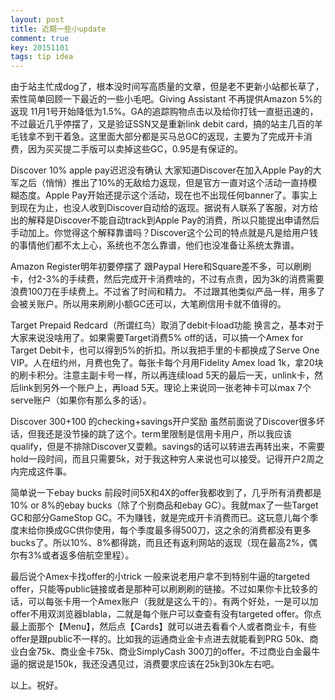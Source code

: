 ```yaml
---
layout: post
title: 近期一些小update
comment: true
key: 20151101
tags: tip idea
---
```


由于站主忙成dog了，根本没时间写高质量的文章，但是老不更新小站都长草了，索性简单回顾一下最近的一些小毛吧。Giving Assistant 不再提供Amazon 5%的返现
11月1号开始降低为1.5%。GA的追踪购物点击以及给你打钱一直挺迅速的，不过最近几乎停摆了，又是验证SSN又是重新link debit card，搞的站主几百的羊毛钱拿不到干着急。这里面大部分都是买马总GC的返现，主要为了完成开卡消费，因为买买提二手版可以卖掉这些GC，0.95是有保证的。

Discover 10% apple pay迟迟没有确认
大家知道Discover在加入Apple Pay的大军之后（悄悄）推出了10%的无敌给力返现，但是官方一直对这个活动一直持模糊态度。Apple Pay开始还提示这个活动，现在也不出现任何banner了。事实上到现在为止，也没人收到Discover自动给的返现。据说有人联系了客服，对方给出的解释是Discover不能自动track到Apple Pay的消费，所以只能提出申请然后手动加上。你觉得这个解释靠谱吗？Discover这个公司的特点就是凡是给用户钱的事情他们都不太上心，系统也不怎么靠谱，他们也没准备让系统太靠谱。

Amazon Register明年初要停摆了
跟Paypal Here和Square差不多，可以刷刷卡，付2-3%的手续费，然后完成开卡消费啥的，不过有点贵，因为3k的消费需要浪费100刀在手续费上。不过省了时间和精力。 不过跟其他类似产品一样，用多了会被关账户。所以用来刷刷小额GC还可以，大笔刷信用卡就不值得的。

Target Prepaid Redcard（所谓红鸟）取消了debit卡load功能
换言之，基本对于大家来说没啥用了。如果需要Target消费5% off的话，可以搞一个Amex for Target Debit卡，也可以得到5%的折扣。所以我把手里的卡都换成了Serve One VIP。人在纽约州，月费也免了。每张卡每个月用Fidelity Amex load 1k，拿20块的刷卡积分。注意主副卡号一样，所以再连续load 5天的最后一天，unlink卡，然后link到另外一个账户上，再load 5天。理论上来说同一张老神卡可以max 7个serve账户（如果你有那么多的话）。

Discover $300+$100 的checking+savings开户奖励
虽然前面说了Discover很多坏话，但我还是没节操的跳了这个。term里限制是信用卡用户，所以我应该qualify，但是不排除Discover又耍赖。savings的话可以转进去再转出来，不需要hold一段时间，而且只需要5k，对于我这种穷人来说也可以接受。记得开户2周之内完成这件事。

简单说一下ebay bucks
前段时间5X和4X的offer我都收到了，几乎所有消费都是10% or 8%的ebay bucks（除了个别商品和ebay GC）。我就max了一些Target GC和部分GameStop GC。不为赚钱，就是完成开卡消费而已。这玩意儿每个季度末给你换成GC供你使用，每个季度最多得500刀，这之余的消费都没有更多bucks了。所以10%、8%都得跳，而且还有返利网站的返现（现在最高2%，偶尔有3%或者返多倍航空里程）。

最后说个Amex卡找offer的小trick
一般来说老用户拿不到特别牛逼的targeted offer，只能等public链接或者是那种可以刷刷刷的链接。不过如果你卡比较多的话，可以每张卡用一个Amex账户（我就是这么干的）。有两个好处，一是可以加offer不用双浏览器blabla，二就是每个账户可以查查有没有targeted offer。你点最上面那个【Menu】，然后点【Cards】就可以进去看看个人或者商业卡，有些offer是跟public不一样的。比如我的运通商业金卡点进去就能看到PRG 50k、商业白金75k、商业金卡75k、商业SimplyCash 300刀的offer。不过商业白金最牛逼的据说是150k，我还没遇见过，消费要求应该在25k到30k左右吧。

以上。祝好。
